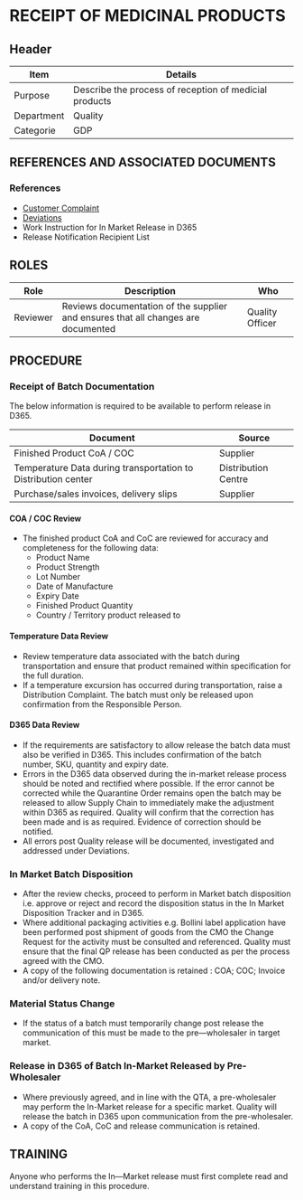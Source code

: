 # RECEIPT OF MEDICINAL PRODUCTS

## Header


|Item          |Details                                                                                                                                                                                                                                                                                            | 
|--------------|-------------------------------------------------------------------------------------------------------------------------------------------------| 
|Purpose       |Describe the process of reception of medicial products                                                                                           |
|Department    |Quality                                                                                                                                                                                                                                                                                            |   
|Categorie     |GDP         

## REFERENCES AND ASSOCIATED DOCUMENTS

### References

* [Customer Complaint][ZIWKI] 
* [Deviations][XCEUG]
* Work Instruction for In Market Release in D365
* Release Notification Recipient List

## ROLES

Role     |   Description    |   Who
------   |   --------       |  ----
Reviewer | Reviews documentation of the supplier and ensures that all changes are documented | Quality Officer

## PROCEDURE

### Receipt of Batch Documentation
The below information is required to be available to perform release in D365.

| Document                                                       | Source              |
| -------------------------------------------------------------- | ------------------- |
| Finished Product CoA / COC                                     | Supplier            |
| Temperature Data during transportation to Distribution center  | Distribution Centre | 
| Purchase/sales invoices, delivery slips                        | Supplier            |

#### COA / COC Review

* The finished product CoA and CoC are reviewed for accuracy and completeness for the following data:
  * Product Name
  * Product Strength
  * Lot Number
  * Date of Manufacture
  * Expiry Date
  * Finished Product Quantity
  * Country / Territory product released to

#### Temperature Data Review
* Review temperature data associated with the batch during transportation and ensure that product remained within specification for the full duration.
* If a temperature excursion has occurred during transportation, raise a Distribution Complaint. The batch must only be released upon confirmation from the Responsible Person.

#### D365 Data Review
* If the requirements are satisfactory to allow release the batch data must also be verified in D365. This includes confirmation of the batch number, SKU, quantity and expiry date.
* Errors in the D365 data observed during the in-market release process should be noted and rectified where possible. If the error cannot be corrected while the Quarantine Order remains open the batch may be released to allow Supply Chain to immediately make the adjustment within D365 as required. Quality will confirm that the correction has been made and is as required. Evidence of correction should be notified.
* All errors post Quality release will be documented, investigated and addressed under Deviations.

### In Market Batch Disposition
* After the review checks, proceed to perform in Market batch disposition i.e. approve or reject and record the disposition status in the In Market Disposition Tracker and in D365.
* Where additional packaging activities e.g. Bollini label application have been performed post shipment of goods from the CMO the Change Request for the activity must be consulted and referenced. Quality must ensure that the final QP release has been conducted as per the process agreed with the CMO.
* A copy of the following documentation is retained : COA; COC; Invoice and/or delivery note.

### Material Status Change
* If the status of a batch must temporarily change post release the communication of this must be made to the pre—wholesaler in target market.

### Release in D365 of Batch ln-Market Released by Pre-Wholesaler 
* Where previously agreed, and in line with the QTA, a pre-wholesaler may perform the In-Market release for a specific market. Quality will release the batch in D365 upon communication from the pre-wholesaler.
* A copy of the CoA, CoC and release communication is retained.

## TRAINING
Anyone who performs the In—Market release must first complete read and understand training in this procedure.

[GMP Guidelines]: https://ec.europa.eu/health/documents/eudralex/vol-4_en]
[GDP Guidelines]: https://eur-lex.europa.eu/LexUriServ/LexUriServ.do?uri=OJ:C:2013:343:0001:0014:EN:PDF
[AMXWS]: /procedures/Procedure_GDP_AMXWS_Management_of_Standard_Operating_Procedures.md
[XIDEX]: /procedures/Procedure_GDP_XIDEX_Responsible_Person.md
[BWRPX]: /procedures/Procedure_GDP_BWRPX_Documentation_Control.md
[XCEUG]: /procedures/Procedure_GDP_XCEUG_Deviations.md
[UYNEF]: /procedures/Procedure_GDP_UYNEF_Change_control.md
[OZCFN]: /procedures/Procedure_GDP_OZCFN_Management_review_and_monitoring.md
[LBHIY]: /procedures/Procedure_GDP_LBHIY_Quality_Risk_Management.md
[ZWJPR]: /procedures/Procedure_GDP_ZWJPR_Training.md
[VQICE]: /procedures/Procedure_GDP_VQICE_Receipt_of_medicinal_products.md
[AGTXC]: /procedures/Procedure_GDP_AGTXC_Establishing_the_authority_of_suppliers_to_supply_medicinal_products.md
[ZIWKI]: /procedures/Procedure_GDP_ZIWKI_Customer_complaints.md
[VOZWP]: /procedures/Procedure_GDP_VOZWP_Recall_procedure.md
[HBQIN]: /procedures/Procedure_GDP_HBQIN_Outsourced_activities.md
[GMQHI]: /procedures/Procedure_GDP_GMQHI_Self-inspections.md
[VTOMR]: /procedures/Procedure_GDP_VTOMR_Falsified_Medicinal_Products.md
[BMAXZ]: /procedures/Procedure_GDP_BMAXZ_Medicinal_Product_Returns.md
[YUISV]: /procedures/Procedure_GDP_YUISV_CAPA.md
[QEAIC]: /procedures/Document_QEAIC_Glossary.md
[GGNHM]: /procedures/Procedure_GDP_GGNHM_Reporting_of_Adverse_Events.md
